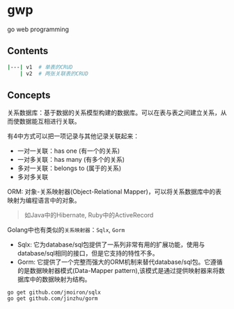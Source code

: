 # gwp
go web programming


## Contents
```sh
|---| v1  # 单表的CRUD
    | v2  # 两张关联表的CRUD
```

## Concepts

关系数据库：基于数据的关系模型构建的数据库。可以在表与表之间建立关系，从而使数据能互相进行关联。

有4中方式可以把一项记录与其他记录关联起来：
- 一对一关联：has one (有一个的关系)
- 一对多关联：has many (有多个的关系)
- 多对一关联：belongs to (属于的关系)
- 多对多关联

ORM: 对象-关系映射器(Object-Relational Mapper)，可以将关系数据库中的表映射为编程语言中的对象。
> 如Java中的Hibernate, Ruby中的ActiveRecord

Golang中也有类似的`关系映射器`：`Sqlx`, `Gorm`

- Sqlx: 它为database/sql包提供了一系列非常有用的扩展功能，使用与database/sql相同的接口，但是它支持的特性不多。
- Gorm: 它提供了一个完整而强大的ORM机制来替代database/sql包。它遵循的是数据映射器模式(Data-Mapper pattern),该模式是通过提供映射器来将数据库中的数据映射为结构。

```
go get github.com/jmoiron/sqlx
go get github.com/jinzhu/gorm
```

